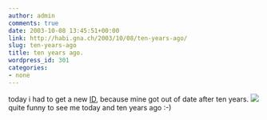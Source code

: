 ```yaml
---
author: admin
comments: true
date: 2003-10-08 13:45:51+00:00
link: http://habi.gna.ch/2003/10/08/ten-years-ago/
slug: ten-years-ago
title: ten years ago.
wordpress_id: 301
categories:
- none
---
```


today i had to get a new [ID](http://bern.ch/Go.cfm?NA=C), because mine got out of date after ten years.
![](http://habi.gna.ch/blog/images/habi.habi.jpg)
quite funny to see me today and ten years ago :-)
